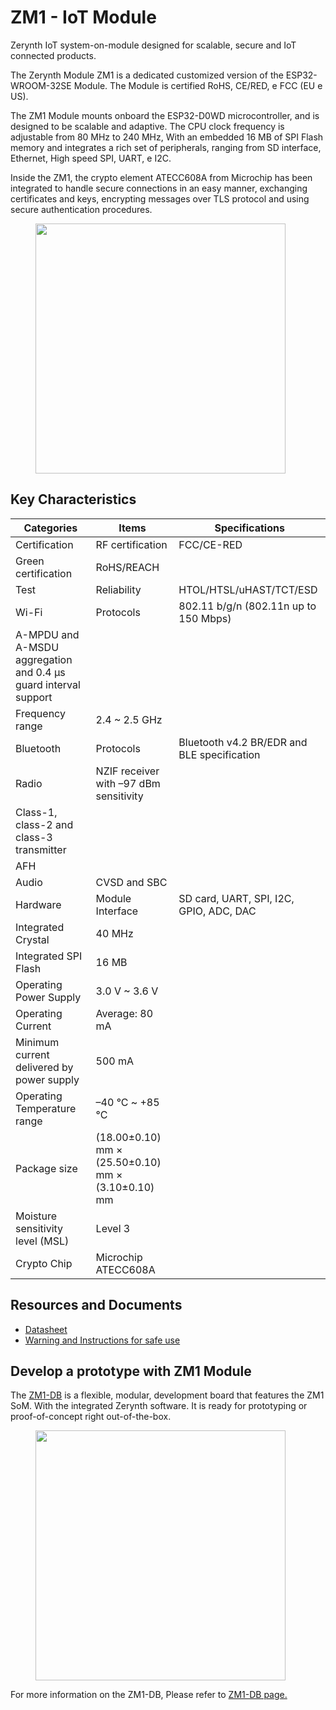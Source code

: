 # **ZM1 - IoT Module**

Zerynth IoT system-on-module designed for scalable, secure and IoT connected products.

The Zerynth Module ZM1 is a dedicated customized version of the ESP32-WROOM-32SE Module. The Module is certified RoHS, CE/RED, e FCC (EU e US). 

The ZM1 Module mounts onboard the ESP32-D0WD microcontroller, and is designed to be scalable and adaptive. The CPU clock frequency is adjustable from 80 MHz to 240 MHz, With an embedded 16 MB of SPI Flash memory and integrates a rich set of peripherals, ranging from SD interface, Ethernet, High speed SPI, UART, e I2C.

Inside the ZM1, the crypto element ATECC608A from Microchip has been integrated to handle secure connections in an easy manner, exchanging certificates and keys, encrypting messages over TLS protocol and using secure authentication procedures.



<figure>
  <a data-fancybox="gallery" href="../img/zm1module.png">
  <img src="../img/zm1module.png"width="400"/>
  </a>
</figure>

## **Key Characteristics**

| Categories                                                      | Items                                              | Specifications                              |
| --------------------------------------------------------------- | -------------------------------------------------- | ------------------------------------------- |
| Certification                                                   | RF certification                                   | FCC/CE-RED                                  |
| Green certification                                             | RoHS/REACH                                         |
| Test                                                            | Reliability                                        | HTOL/HTSL/uHAST/TCT/ESD                     |
| Wi-Fi                                                           | Protocols                                          | 802.11 b/g/n (802.11n up to 150 Mbps)       |
| A-MPDU and A-MSDU aggregation and 0.4 µs guard interval support |
| Frequency range                                                 | 2.4 ~ 2.5 GHz                                      |
| Bluetooth                                                       | Protocols                                          | Bluetooth v4.2 BR/EDR and BLE specification |
| Radio                                                           | NZIF receiver with –97 dBm sensitivity             |
| Class-1, class-2 and class-3 transmitter                        |
| AFH                                                             |
| Audio                                                           | CVSD and SBC                                       |
| Hardware                                                        | Module Interface                                   | SD card, UART, SPI, I2C, GPIO, ADC, DAC     |
| Integrated Crystal                                              | 40 MHz                                             |
| Integrated SPI Flash                                            | 16 MB                                              |
| Operating Power Supply                                          | 3.0 V ~ 3.6 V                                      |
| Operating Current                                               | Average: 80 mA                                     |
| Minimum current delivered by power supply                       | 500 mA                                             |
| Operating Temperature range                                     | –40 °C ~ +85 °C                                    |
| Package size                                                    | (18.00±0.10) mm × (25.50±0.10) mm × (3.10±0.10) mm |
| Moisture sensitivity level (MSL)                                | Level 3                                            |
| Crypto Chip                                                     | Microchip ATECC608A                                |


## **Resources and Documents**

-   [Datasheet](https://www.zerynth.com/download/20127/)
-   [Warning and Instructions for safe use](https://www.zerynth.com/download/20294/)

## **Develop a prototype with ZM1 Module**

The [ZM1-DB](../ZM1-Development-Board/) is a flexible, modular, development board that features the ZM1 SoM. With the integrated Zerynth software. It is ready for prototyping or proof-of-concept right out-of-the-box.

<figure>
  <a data-fancybox="gallery" href="../img/ZM1-DB-front.png">
  <img src="../img/ZM1-DB-front.png"width="400" />
  </a>
</figure>

For more information on the ZM1-DB, Please refer to [ZM1-DB page.](ZM1-Development-Board.md)
